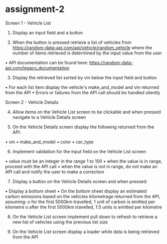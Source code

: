 # assignment-2

Screen 1 - Vehicle List 

1. Display an input field and a button 

2. When the button is pressed retrieve a list of vehicles from https://random-data-api.com/api/vehicle/random_vehicle where the number of items retrieved is determined by the input value from the user 

• API documentation can be found here: https://random-data-api.com/legacy_documentation 
 

3. Display the retrieved list sorted by vin below the input field and button 

• For each list item display the vehicle's make_and_model and vin returned from the API 
• Errors or failures from the API call should be handled silently 
 

Screen 2 - Vehicle Details 

4. Allow items on the Vehicle List screen to be clickable and when pressed navigate to a Vehicle Details screen 

5. On the Vehicle Details screen display the following returned from the API: 

• vin 
• make_and_model 
• color 
• car_type 


6. Implement validation for the input field on the Vehicle List screen 

• value must be an integer in the range 1 to 100 
• when the value is in range, proceed with the API call 
• when the value is not in range, do not make an API call and notify the user to make a correction 
 

7. Display a button on the Vehicle Details screen and when pressed: 

• Display a bottom sheet 
• On the bottom sheet display an estimated carbon emissions based on the vehicles kilometrage returned from the API, assuming: o for the first 5000km travelled, 1 unit of carbon is emitted per kilometre 
o after the first 5000km travelled, 1.5 units is emitted per kilometre 
 
 

8. On the Vehicle List screen implement pull down to refresh to retrieve a new list of vehicles using the previous list size 

9. On the Vehicle List screen display a loader while data is being retrieved from the API 
